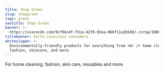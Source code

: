 ```yaml
---
title: Shop Green
slug: shopgreen
tags: green
navtitle: Shop Green
banner: >-
  https://ucarecdn.com/9cf94c4f-f3ca-4270-93ea-066f11a2b5dd/-/crop/1080x911/0,0/-/preview/
titlebanner: Earth conscious consumers
whiteslogan: >-
  Environmentally-friendly products for everything from <br /> home cleaning,
  fashion, skincare, and more.
---
```

<p class="lead">For home cleaning, fashion, skin care, reusables and more. </p>
